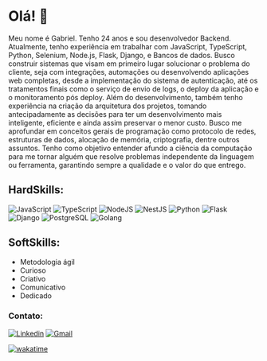 # Olá! 👋


Meu nome é Gabriel. Tenho 24 anos e sou desenvolvedor Backend. Atualmente, tenho experiência em trabalhar com JavaScript, TypeScript, Python, Selenium, Node.js, Flask, Django, e Bancos de dados. Busco construir sistemas que visam em primeiro lugar solucionar o problema do cliente, seja com integrações, automações ou desenvolvendo aplicações web completas, desde a implementação do sistema de autenticação, até os tratamentos finais como o serviço de envio de logs, o deploy da aplicação e o monitoramento pós deploy. Além do desenvolvimento, também tenho experiência na criação da arquitetura dos projetos, tomando antecipadamente as decisões para ter um desenvolvimento mais inteligente, eficiente e ainda assim preservar o menor custo. Busco me aprofundar em conceitos gerais de programação como protocolo de redes, estruturas de dados, alocação de memória, criptografia, dentre outros assuntos. Tenho como objetivo entender afundo a ciência da computação para me tornar alguém que resolve problemas independente da linguagem ou ferramenta, garantindo sempre a qualidade e o valor do que entrego.



## HardSkills:
![JavaScript](https://img.shields.io/badge/JavaScript-323330?style=for-the-badge&logo=javascript&logoColor=F7DF1E)
![TypeScript](https://img.shields.io/badge/TypeScript-007ACC?style=for-the-badge&logo=typescript&logoColor=white)
![NodeJS](https://img.shields.io/badge/Node.js-339933?style=for-the-badge&logo=nodedotjs&logoColor=white)
![NestJS](https://img.shields.io/badge/nestjs-%23E0234E.svg?style=for-the-badge&logo=nestjs&logoColor=white)
![Python](https://img.shields.io/badge/python-3670A0?style=for-the-badge&logo=python&logoColor=ffdd54)
![Flask](https://img.shields.io/badge/flask-%23000.svg?style=for-the-badge&logo=flask&logoColor=white)
![Django](https://img.shields.io/badge/django-%23092E20.svg?style=for-the-badge&logo=django&logoColor=white)
![PostgreSQL](https://img.shields.io/badge/PostgreSQL-316192?style=for-the-badge&logo=postgresql&logoColor=white)
![Golang](https://img.shields.io/badge/Go-00ADD8?style=for-the-badge&logo=go&logoColor=white)

## SoftSkills:
- Metodologia ágil
- Curioso
- Criativo
- Comunicativo
- Dedicado

### Contato:
[![Linkedin](https://img.shields.io/badge/LinkedIn-0077B5?style=for-the-badge&logo=linkedin&logoColor=white)](https://www.linkedin.com/in/gabriel-azevedo-8a3593227/)
[![Gmail](https://img.shields.io/badge/Gmail-D14836?style=for-the-badge&logo=gmail&logoColor=white)](azs.gabriel00@gmail.com)

[![wakatime](https://wakatime.com/badge/user/9e72cf3a-83eb-4320-b747-9dae036f05e5.svg)](https://wakatime.com/@9e72cf3a-83eb-4320-b747-9dae036f05e5)

